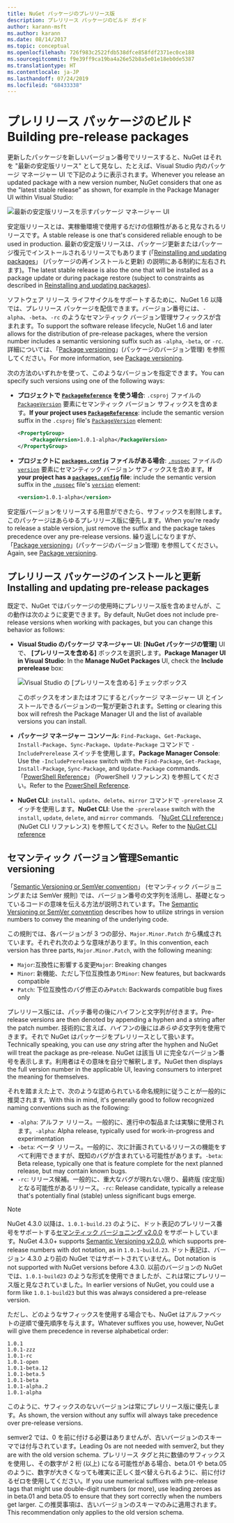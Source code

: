 ```yaml
---
title: NuGet パッケージのプレリリース版
description: プレリリース パッケージのビルド ガイド
author: karann-msft
ms.author: karann
ms.date: 08/14/2017
ms.topic: conceptual
ms.openlocfilehash: 726f983c2522fdb538dfce858fdf2371ec0ce188
ms.sourcegitcommit: f9e39ff9ca19ba4a26e52b8a5e01e18eb0de5387
ms.translationtype: HT
ms.contentlocale: ja-JP
ms.lasthandoff: 07/24/2019
ms.locfileid: "68433338"
---
```

# <a name="building-pre-release-packages"></a><span data-ttu-id="171ee-103">プレリリース パッケージのビルド</span><span class="sxs-lookup"><span data-stu-id="171ee-103">Building pre-release packages</span></span>

<span data-ttu-id="171ee-104">更新したパッケージを新しいバージョン番号でリリースすると、NuGet はそれを "最新の安定版リリース" として見なし、たとえば、Visual Studio 内のパッケージ マネージャー UI で下記のように表示されます。</span><span class="sxs-lookup"><span data-stu-id="171ee-104">Whenever you release an updated package with a new version number, NuGet considers that one as the "latest stable release" as shown, for example in the Package Manager UI within Visual Studio:</span></span>

![最新の安定版リリースを示すパッケージ マネージャー UI](media/Prerelease_01-LatestStable.png)

<span data-ttu-id="171ee-106">安定版リリースとは、実稼働環境で使用するだけの信頼性があると見なされるリリースです。</span><span class="sxs-lookup"><span data-stu-id="171ee-106">A stable release is one that's considered reliable enough to be used in production.</span></span> <span data-ttu-id="171ee-107">最新の安定版リリースは、パッケージ更新またはパッケージ復元でインストールされるリリースでもあります (「[Reinstalling and updating packages](../consume-packages/reinstalling-and-updating-packages.md)」 (パッケージの再インストールと更新) の説明にある制約に左右されます)。</span><span class="sxs-lookup"><span data-stu-id="171ee-107">The latest stable release is also the one that will be installed as a package update or during package restore (subject to constraints as described in [Reinstalling and updating packages](../consume-packages/reinstalling-and-updating-packages.md)).</span></span>

<span data-ttu-id="171ee-108">ソフトウェア リリース ライフサイクルをサポートするために、NuGet 1.6 以降では、プレリリース パッケージを配信できます。バージョン番号には、`-alpha`、`-beta`、`-rc` のようなセマンティック バージョン管理サフィックスが含まれます。</span><span class="sxs-lookup"><span data-stu-id="171ee-108">To support the software release lifecycle, NuGet 1.6 and later allows for the distribution of pre-release packages, where the version number includes a semantic versioning suffix such as `-alpha`, `-beta`, or `-rc`.</span></span> <span data-ttu-id="171ee-109">詳細については、「[Package versioning](../reference/package-versioning.md#pre-release-versions)」(パッケージのバージョン管理) を参照してください。</span><span class="sxs-lookup"><span data-stu-id="171ee-109">For more information, see [Package versioning](../reference/package-versioning.md#pre-release-versions).</span></span>

<span data-ttu-id="171ee-110">次の方法のいずれかを使って、このようなバージョンを指定できます。</span><span class="sxs-lookup"><span data-stu-id="171ee-110">You can specify such versions using one of the following ways:</span></span>

- <span data-ttu-id="171ee-111">**プロジェクトで [`PackageReference`](../consume-packages/package-references-in-project-files.md) を使う場合**: `.csproj` ファイルの [`PackageVersion`](/dotnet/core/tools/csproj.md#packageversion) 要素にセマンティック バージョン サフィックスを含めます。</span><span class="sxs-lookup"><span data-stu-id="171ee-111">**If your project uses [`PackageReference`](../consume-packages/package-references-in-project-files.md)**: include the semantic version suffix in the `.csproj` file's [`PackageVersion`](/dotnet/core/tools/csproj.md#packageversion) element:</span></span>

    ```xml
    <PropertyGroup>
        <PackageVersion>1.0.1-alpha</PackageVersion>
    </PropertyGroup>
    ```

- <span data-ttu-id="171ee-112">**プロジェクトに [`packages.config`](../reference/packages-config.md) ファイルがある場合**: [`.nuspec`](../reference/nuspec.md) ファイルの [`version`](../reference/nuspec.md#version) 要素にセマンティック バージョン サフィックスを含めます。</span><span class="sxs-lookup"><span data-stu-id="171ee-112">**If your project has a [`packages.config`](../reference/packages-config.md) file**: include the semantic version suffix in the [`.nuspec`](../reference/nuspec.md) file's [`version`](../reference/nuspec.md#version) element:</span></span>

    ```xml
    <version>1.0.1-alpha</version>
    ```

<span data-ttu-id="171ee-113">安定版バージョンをリリースする用意ができたら、サフィックスを削除します。このパッケージはあらゆるプレリリース版に優先します。</span><span class="sxs-lookup"><span data-stu-id="171ee-113">When you're ready to release a stable version, just remove the suffix and the package takes precedence over any pre-release versions.</span></span> <span data-ttu-id="171ee-114">繰り返しになりますが、「[Package versioning](../reference/package-versioning.md#pre-release-versions)」(パッケージのバージョン管理) を参照してください。</span><span class="sxs-lookup"><span data-stu-id="171ee-114">Again, see [Package versioning](../reference/package-versioning.md#pre-release-versions).</span></span>

## <a name="installing-and-updating-pre-release-packages"></a><span data-ttu-id="171ee-115">プレリリース パッケージのインストールと更新</span><span class="sxs-lookup"><span data-stu-id="171ee-115">Installing and updating pre-release packages</span></span>

<span data-ttu-id="171ee-116">既定で、NuGet ではパッケージの使用時にプレリリース版を含めませんが、この動作は次のように変更できます。</span><span class="sxs-lookup"><span data-stu-id="171ee-116">By default, NuGet does not include pre-release versions when working with packages, but you can change this behavior as follows:</span></span>

- <span data-ttu-id="171ee-117">**Visual Studio のパッケージ マネージャー UI**: **[NuGet パッケージの管理]** UI で、 **[プレリリースを含める]** ボックスを選択します。</span><span class="sxs-lookup"><span data-stu-id="171ee-117">**Package Manager UI in Visual Studio**: In the **Manage NuGet Packages** UI, check the **Include prerelease** box:</span></span>

    ![Visual Studio の [プレリリースを含める] チェックボックス](media/Prerelease_02-CheckPrerelease.png)

    <span data-ttu-id="171ee-119">このボックスをオンまたはオフにするとパッケージ マネージャー UI とインストールできるバージョンの一覧が更新されます。</span><span class="sxs-lookup"><span data-stu-id="171ee-119">Setting or clearing this box will refresh the Package Manager UI and the list of available versions you can install.</span></span>

- <span data-ttu-id="171ee-120">**パッケージ マネージャー コンソール**: `Find-Package`、`Get-Package`、`Install-Package`、`Sync-Package`、`Update-Package` コマンドで `-IncludePrerelease` スイッチを使用します。</span><span class="sxs-lookup"><span data-stu-id="171ee-120">**Package Manager Console**: Use the `-IncludePrerelease` switch with the `Find-Package`, `Get-Package`, `Install-Package`, `Sync-Package`, and `Update-Package` commands.</span></span> <span data-ttu-id="171ee-121">「[PowerShell Reference](../reference/powershell-reference.md)」 (PowerShell リファレンス) を参照してください。</span><span class="sxs-lookup"><span data-stu-id="171ee-121">Refer to the [PowerShell Reference](../reference/powershell-reference.md).</span></span>

- <span data-ttu-id="171ee-122">**NuGet CLI**: `install`、`update`、`delete`、`mirror` コマンドで `-prerelease` スイッチを使用します。</span><span class="sxs-lookup"><span data-stu-id="171ee-122">**NuGet CLI**: Use the `-prerelease` switch with the `install`, `update`, `delete`, and `mirror` commands.</span></span> <span data-ttu-id="171ee-123">「[NuGet CLI reference](../reference/nuget-exe-cli-reference.md)」(NuGet CLI リファレンス) を参照してください。</span><span class="sxs-lookup"><span data-stu-id="171ee-123">Refer to the [NuGet CLI reference](../reference/nuget-exe-cli-reference.md)</span></span>

## <a name="semantic-versioning"></a><span data-ttu-id="171ee-124">セマンティック バージョン管理</span><span class="sxs-lookup"><span data-stu-id="171ee-124">Semantic versioning</span></span>

<span data-ttu-id="171ee-125">「[Semantic Versioning or SemVer convention](http://semver.org/spec/v1.0.0.html)」 (セマンティック バージョニングまたは SemVer 規則) では、バージョン番号の文字列を活用し、基礎となっているコードの意味を伝える方法が説明されています。</span><span class="sxs-lookup"><span data-stu-id="171ee-125">The [Semantic Versioning or SemVer convention](http://semver.org/spec/v1.0.0.html) describes how to utilize strings in version numbers to convey the meaning of the underlying code.</span></span>

<span data-ttu-id="171ee-126">この規則では、各バージョンが 3 つの部分、`Major.Minor.Patch` から構成されています。それぞれ次のような意味があります。</span><span class="sxs-lookup"><span data-stu-id="171ee-126">In this convention, each version has three parts, `Major.Minor.Patch`, with the following meaning:</span></span>

- <span data-ttu-id="171ee-127">`Major`:互換性に影響する変更</span><span class="sxs-lookup"><span data-stu-id="171ee-127">`Major`: Breaking changes</span></span>
- <span data-ttu-id="171ee-128">`Minor`: 新機能、ただし下位互換性あり</span><span class="sxs-lookup"><span data-stu-id="171ee-128">`Minor`: New features, but backwards compatible</span></span>
- <span data-ttu-id="171ee-129">`Patch`: 下位互換性のバグ修正のみ</span><span class="sxs-lookup"><span data-stu-id="171ee-129">`Patch`: Backwards compatible bug fixes only</span></span>

<span data-ttu-id="171ee-130">プレリリース版には、パッチ番号の後にハイフンと文字列が付きます。</span><span class="sxs-lookup"><span data-stu-id="171ee-130">Pre-release versions are then denoted by appending a hyphen and a string after the patch number.</span></span> <span data-ttu-id="171ee-131">技術的に言えば、ハイフンの後には*あらゆる*文字列を使用できます。それで NuGet はパッケージをプレリリースとして扱います。</span><span class="sxs-lookup"><span data-stu-id="171ee-131">Technically speaking, you can use *any* string after the hyphen and NuGet will treat the package as pre-release.</span></span> <span data-ttu-id="171ee-132">NuGet は該当 UI に完全なバージョン番号を表示します。利用者はその意味を自分で解釈します。</span><span class="sxs-lookup"><span data-stu-id="171ee-132">NuGet then displays the full version number in the applicable UI, leaving consumers to interpret the meaning for themselves.</span></span>

<span data-ttu-id="171ee-133">それを踏まえた上で、次のような認められている命名規則に従うことが一般的に推奨されます。</span><span class="sxs-lookup"><span data-stu-id="171ee-133">With this in mind, it's generally good to follow recognized naming conventions such as the following:</span></span>

- <span data-ttu-id="171ee-134">`-alpha`: アルファ リリース。一般的に、進行中の製品または実験に使用されます。</span><span class="sxs-lookup"><span data-stu-id="171ee-134">`-alpha`: Alpha release, typically used for work-in-progress and experimentation</span></span>
- <span data-ttu-id="171ee-135">`-beta`: ベータ リリース。一般的に、次に計画されているリリースの機能をすべて利用できますが、既知のバグが含まれている可能性があります。</span><span class="sxs-lookup"><span data-stu-id="171ee-135">`-beta`: Beta release, typically one that is feature complete for the next planned release, but may contain known bugs.</span></span>
- <span data-ttu-id="171ee-136">`-rc`: リリース候補。一般的に、重大なバグが現れない限り、最終版 (安定版) となる可能性があるリリース。</span><span class="sxs-lookup"><span data-stu-id="171ee-136">`-rc`: Release candidate, typically a release that's potentially final (stable) unless significant bugs emerge.</span></span>

> [!Note]
> <span data-ttu-id="171ee-137">NuGet 4.3.0 以降は、`1.0.1-build.23` のように、ドット表記のプレリリース番号をサポートする[セマンティック バージョニング v2.0.0](http://semver.org/spec/v2.0.0.html) をサポートしています。</span><span class="sxs-lookup"><span data-stu-id="171ee-137">NuGet 4.3.0+ supports [Semantic Versioning v2.0.0](http://semver.org/spec/v2.0.0.html), which supports pre-release numbers with dot notation, as in `1.0.1-build.23`.</span></span> <span data-ttu-id="171ee-138">ドット表記は、バージョン 4.3.0 より前の NuGet ではサポートされていません。</span><span class="sxs-lookup"><span data-stu-id="171ee-138">Dot notation is not supported with NuGet versions before 4.3.0.</span></span> <span data-ttu-id="171ee-139">以前のバージョンの NuGet では、`1.0.1-build23` のような形式を使用できましたが、これは常にプレリリース版と見なされていました。</span><span class="sxs-lookup"><span data-stu-id="171ee-139">In earlier versions of NuGet, you could use a form like `1.0.1-build23` but this was always considered a pre-release version.</span></span>

<span data-ttu-id="171ee-140">ただし、どのようなサフィックスを使用する場合でも、NuGet はアルファベットの逆順で優先順序を与えます。</span><span class="sxs-lookup"><span data-stu-id="171ee-140">Whatever suffixes you use, however, NuGet will give them precedence in reverse alphabetical order:</span></span>

    1.0.1
    1.0.1-zzz
    1.0.1-rc
    1.0.1-open
    1.0.1-beta.12
    1.0.1-beta.5
    1.0.1-beta
    1.0.1-alpha.2
    1.0.1-alpha

<span data-ttu-id="171ee-141">このように、サフィックスのないバージョンは常にプレリリース版に優先します。</span><span class="sxs-lookup"><span data-stu-id="171ee-141">As shown, the version without any suffix will always take precedence over pre-release versions.</span></span>

<span data-ttu-id="171ee-142">semver2 では、0 を前に付ける必要はありませんが、古いバージョンのスキーマでは付与されています。</span><span class="sxs-lookup"><span data-stu-id="171ee-142">Leading 0s are not needed with semver2, but they are with the old version schema.</span></span> <span data-ttu-id="171ee-143">プレリリース タグと共に数値のサフィックスを使用し、その数字が 2 桁 (以上) になる可能性がある場合、beta.01 や beta.05 のように、数字が大きくなっても確実に正しく並べ替えられるように、前に付けるゼロを使用してください。</span><span class="sxs-lookup"><span data-stu-id="171ee-143">If you use numerical suffixes with pre-release tags that might use double-digit numbers (or more), use leading zeroes as in beta.01 and beta.05 to ensure that they sort correctly when the numbers get larger.</span></span> <span data-ttu-id="171ee-144">この推奨事項は、古いバージョンのスキーマのみに適用されます。</span><span class="sxs-lookup"><span data-stu-id="171ee-144">This recommendation only applies to the old version schema.</span></span>
